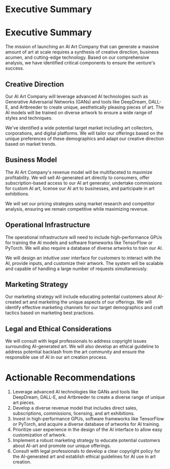 # Executive Summary

# Executive Summary

The mission of launching an AI Art Company that can generate a massive amount of art at scale requires a synthesis of creative direction, business acumen, and cutting-edge technology. Based on our comprehensive analysis, we have identified critical components to ensure the venture's success.

## Creative Direction

Our AI Art Company will leverage advanced AI technologies such as Generative Adversarial Networks (GANs) and tools like DeepDream, DALL-E, and Artbreeder to create unique, aesthetically pleasing pieces of art. The AI models will be trained on diverse artwork to ensure a wide range of styles and techniques.

We've identified a wide potential target market including art collectors, corporations, and digital platforms. We will tailor our offerings based on the unique preferences of these demographics and adapt our creative direction based on market trends.

## Business Model

The AI Art Company's revenue model will be multifaceted to maximize profitability. We will sell AI-generated art directly to consumers, offer subscription-based access to our AI art generator, undertake commissions for custom AI art, license our AI art to businesses, and participate in art exhibitions.

We will set our pricing strategies using market research and competitor analysis, ensuring we remain competitive while maximizing revenue.

## Operational Infrastructure

The operational infrastructure will need to include high-performance GPUs for training the AI models and software frameworks like TensorFlow or PyTorch. We will also require a database of diverse artworks to train our AI.

We will design an intuitive user interface for customers to interact with the AI, provide inputs, and customize their artwork. The system will be scalable and capable of handling a large number of requests simultaneously.

## Marketing Strategy

Our marketing strategy will include educating potential customers about AI-created art and marketing the unique aspects of our offerings. We will identify effective marketing channels for our target demographics and craft tactics based on marketing best practices.

## Legal and Ethical Considerations

We will consult with legal professionals to address copyright issues surrounding AI-generated art. We will also develop an ethical guideline to address potential backlash from the art community and ensure the responsible use of AI in our art creation process.

# Actionable Recommendations

1. Leverage advanced AI technologies like GANs and tools like DeepDream, DALL-E, and Artbreeder to create a diverse range of unique art pieces.
2. Develop a diverse revenue model that includes direct sales, subscriptions, commissions, licensing, and art exhibitions.
3. Invest in high-performance GPUs, software frameworks like TensorFlow or PyTorch, and acquire a diverse database of artworks for AI training.
4. Prioritize user experience in the design of the AI interface to allow easy customization of artwork.
5. Implement a robust marketing strategy to educate potential customers about AI-art and promote our unique offerings.
6. Consult with legal professionals to develop a clear copyright policy for the AI-generated art and establish ethical guidelines for AI use in art creation.